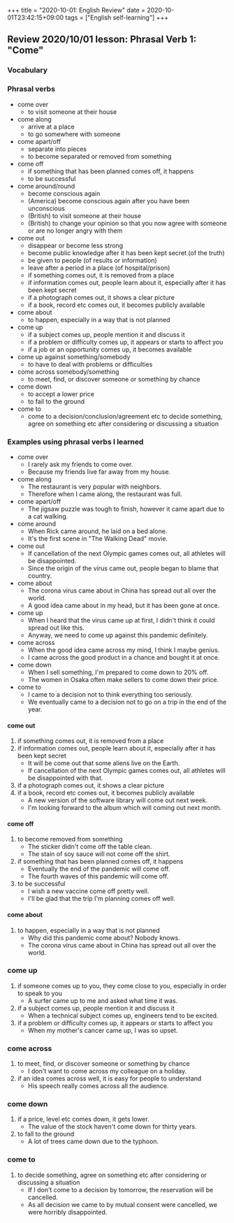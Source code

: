 +++
title =  "2020-10-01: English Review"
date = 2020-10-01T23:42:15+09:00
tags = ["English self-learning"]
+++

## Review 2020/10/01 lesson: Phrasal Verb 1: "Come"

### Vocabulary

### Phrasal verbs

* come over
  - to visit someone at their house
* come along
  * arrive at a place
  - to go somewhere with someone
* come apart/off
  * separate into pieces
  - to become separated or removed from something
* come off
  - if something that has been planned comes off, it happens
  - to be successful
* come around/round
  * become conscious again
  - (America) become conscious again after you have been unconscious
  - (British) to visit someone at their house
  - (British) to change your opinion so that you now agree with someone or are no longer angry with them
* come out
  * disappear or become less strong
  * become public knowledge after it has been kept secret (of the truth)
  * be given to people (of results or information)
  * leave after a period in a place (of hospital/prison)
  - if something comes out, it is removed from a place
  - if information comes out, people learn about it, especially after it has been kept secret
  - if a photograph comes out, it shows a clear picture
  - if a book, record etc comes out, it becomes publicly available
* come about
  - to happen, especially in a way that is not planned
* come up
  - if a subject comes up, people mention it and discuss it
  - if a problem or difficulty comes up, it appears or starts to affect you
  - if a job or an opportunity comes up, it becomes available
* come up against something/somebody
  - to have to deal with problems or difficulties
* come across somebody/something
  - to meet, find, or discover someone or something by chance
* come down
  - to accept a lower price
  - to fail to the ground
* come to
  - come to a decision/conclusion/agreement etc to decide something, agree on something etc after considering or discussing a situation

### Examples using phrasal verbs I learned

* come over
  - I rarely ask my friends to come over.
  - Because my friends live far away from my house.
* come along
  - The restaurant is very popular with neighbors.
  - Therefore when I came along, the restaurant was full.
* come apart/off
  - The jigsaw puzzle was tough to finish, however it came apart due to a cat walking.
* come around
  - When Rick came around, he laid on a bed alone.
  - It's the first scene in "The Walking Dead" movie.
* come out
  - If cancellation of the next Olympic games comes out, all athletes will be disappointed.
  - Since the origin of the virus came out, people began to blame that country. 
* come about
  - The corona virus came about in China has spread out all over the world.
  - A good idea came about in my head, but it has been gone at once.
* come up
  - When I heard that the virus came up at first, I didn't think it could spread out like this.
  - Anyway, we need to come up against this pandemic definitely.
* come across
  - When the good idea came across my mind, I think I maybe genius.
  - I came across the good product in a chance and bought it at once.
* come down
  - When I sell something, I'm prepared to come down to 20% off.
  - The women in Osaka often make sellers to come down their price.
* come to
  - I came to a decision not to think everything too seriously.
  - We eventually came to a decision not to go on a trip in the end of the year.

#### come out
1. if something comes out, it is removed from a place
2. if information comes out, people learn about it, especially after it has been kept secret
    - It will be come out that some aliens live on the Earth.
    - If cancellation of the next Olympic games comes out, all athletes will be disappointed with that.
3. if a photograph comes out, it shows a clear picture
4. if a book, record etc comes out, it becomes publicly available
    - A new version of the software library will come out next week.
    - I'm looking forward to the album which will coming out next month.

#### come off
1. to become removed from something
    - The sticker didn't come off the table clean.
    - The stain of soy sauce will not come off the shirt.
2. if something that has been planned comes off, it happens
    - Eventually the end of the pandemic will come off.
    - The fourth waves of this pandemic will come off.
3. to be successful
    - I wish a new vaccine come off pretty well.
    - I'll be glad that the trip I'm planning comes off well.

#### come about
1. to happen, especially in a way that is not planned
    - Why did this pandemic come about? Nobody knows.
    - The corona virus came about in China has spread out all over the world.

### come up

1. if someone comes up to you, they come close to you, especially in order to speak to you
    - A surfer came up to me and asked what time it was.
3. if a subject comes up, people mention it and discuss it
    - When a technical subject comes up, engineers tend to be excited.
4. if a problem or difficulty comes up, it appears or starts to affect you
    - When my mother's cancer came up, I was so upset.

### come across

1. to meet, find, or discover someone or something by chance
    - I don't want to come across my colleague on a holiday.
2. if an idea comes across well, it is easy for people to understand
    - His speech really comes across all the audience.

### come down

1. if a price, level etc comes down, it gets lower.
    - The value of the stock haven't come down for thirty years.
3. to fall to the ground
    - A lot of trees came down due to the typhoon.

### come to

1. to decide something, agree on something etc after considering or discussing a situation
    - If I don't come to a decision by tomorrow, the reservation will be cancelled.
    - As all decision we came to by mutual consent were cancelled, we were horribly disappointed.
